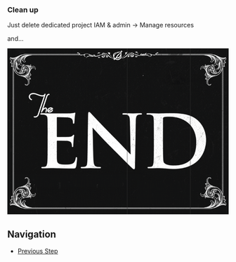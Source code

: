 ### Clean up

Just delete dedicated project IAM & admin -> Manage resources

and...

<!---![ThatsAll](https://upload.wikimedia.org/wikipedia/commons/e/ea/Thats_all_folks.svg)-->

![TheEnd](https://github.com/gft-academy-pl/gcp-data-analysis-with-bigquery/blob/master/assets/keynotesilent_dribbble.gif)


## Navigation

- [Previous Step](./06-cloud-functions.md)
